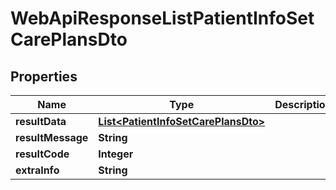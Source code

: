 # WebApiResponseListPatientInfoSetCarePlansDto

## Properties
Name | Type | Description | Notes
------------ | ------------- | ------------- | -------------
**resultData** | [**List&lt;PatientInfoSetCarePlansDto&gt;**](PatientInfoSetCarePlansDto.md) |  |  [optional]
**resultMessage** | **String** |  |  [optional]
**resultCode** | **Integer** |  |  [optional]
**extraInfo** | **String** |  |  [optional]

